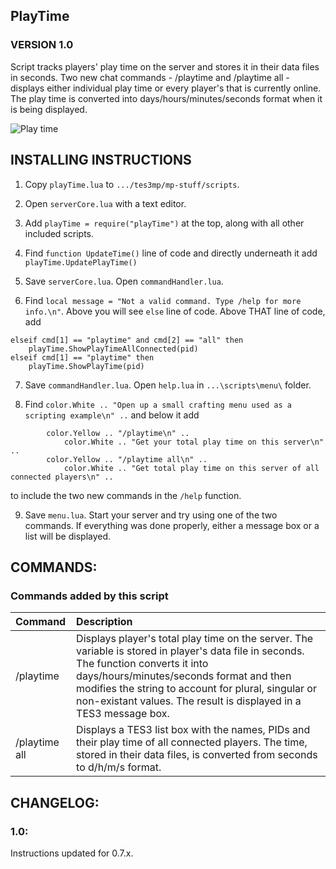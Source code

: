 ## PlayTime
### VERSION 1.0

Script tracks players' play time on the server and stores it in their data files in seconds. Two new chat commands - /playtime and /playtime all - displays either individual play time or every player's that is currently online. The play time is converted into days/hours/minutes/seconds format when it is being displayed.

![Play time](https://imgur.com/sZY5pWw.png)

## INSTALLING INSTRUCTIONS

1) Copy `playTime.lua` to `.../tes3mp/mp-stuff/scripts`.

2) Open `serverCore.lua` with a text editor.

3) Add `playTime = require("playTime")` at the top, along with all other included scripts.

4) Find `function UpdateTime()` line of code and directly underneath it add `playTime.UpdatePlayTime()`

5) Save `serverCore.lua`. Open `commandHandler.lua`.

6) Find `local message = "Not a valid command. Type /help for more info.\n"`. Above you will see `else` line of code. Above THAT line of code, add
```
elseif cmd[1] == "playtime" and cmd[2] == "all" then
    playTime.ShowPlayTimeAllConnected(pid)
elseif cmd[1] == "playtime" then
    playTime.ShowPlayTime(pid)
```
7) Save `commandHandler.lua`. Open `help.lua` in `...\scripts\menu\` folder. 

8) Find `color.White .. "Open up a small crafting menu used as a scripting example\n" ..` and below it add
```
        color.Yellow .. "/playtime\n" ..
            color.White .. "Get your total play time on this server\n" ..
        color.Yellow .. "/playtime all\n" ..
            color.White .. "Get total play time on this server of all connected players\n" ..
```
to include the two new commands in the `/help` function.

9) Save `menu.lua`. Start your server and try using one of the two commands. If everything was done properly, either a message box or a list will be displayed.

## COMMANDS:

### Commands added by this script
|Command|Description|
|:----|:-----|
|/playtime|Displays player's total play time on the server. The variable is stored in player's data file in seconds. The function converts it into days/hours/minutes/seconds format and then modifies the string to account for plural, singular or non-existant values. The result is displayed in a TES3 message box.|
|/playtime all|Displays a TES3 list box with the names, PIDs and their play time of all connected players. The time, stored in their data files, is converted from seconds to d/h/m/s format.|

## CHANGELOG:
### 1.0:
Instructions updated for 0.7.x.